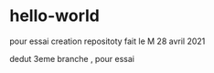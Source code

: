 # hello-world
pour essai creation repositoty
fait le M 28 avril 2021

dedut 3eme branche , pour essai
